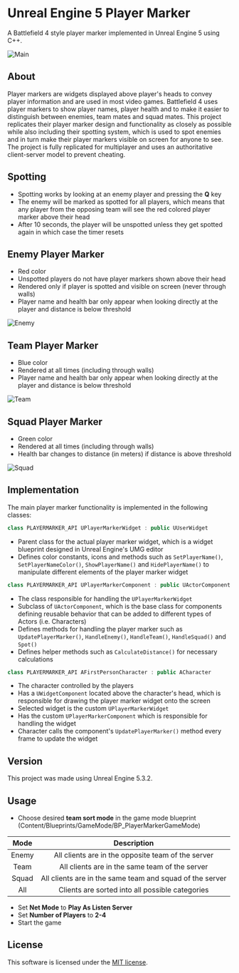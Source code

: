 # Unreal Engine 5 Player Marker

A Battlefield 4 style player marker implemented in Unreal Engine 5 using C++.

![Main](https://github.com/marcohenning/ue5-player-marker/assets/91918460/87e6c909-343c-4588-85a1-3b8d7b00de45)

## About

Player markers are widgets displayed above player's heads to convey player information and are used in most video games. Battlefield 4 uses player markers to show player names, player health and to make it easier to distinguish between enemies, team mates and squad mates.
This project replicates their player marker design and functionality as closely as possible while also including their spotting system, which is used to spot enemies and in turn make their player markers visible on screen for anyone to see. The project is fully replicated for multiplayer and uses an authoritative client-server model to prevent cheating.

## Spotting
* Spotting works by looking at an enemy player and pressing the **Q** key
* The enemy will be marked as spotted for all players, which means that any player from the opposing team will see the red colored player marker above their head
* After 10 seconds, the player will be unspotted unless they get spotted again in which case the timer resets

## Enemy Player Marker
* Red color
* Unspotted players do not have player markers shown above their head
* Rendered only if player is spotted and visible on screen (never through walls)
* Player name and health bar only appear when looking directly at the player and distance is below threshold

![Enemy](https://github.com/marcohenning/ue5-player-marker/assets/91918460/95d187de-2bf5-4fe3-ac82-8e012fc7b09f)

## Team Player Marker
* Blue color
* Rendered at all times (including through walls)
* Player name and health bar only appear when looking directly at the player and distance is below threshold

![Team](https://github.com/marcohenning/ue5-player-marker/assets/91918460/a434b3d2-bf93-42fd-9b91-de8e347512de)

## Squad Player Marker
* Green color
* Rendered at all times (including through walls)
* Health bar changes to distance (in meters) if distance is above threshold

![Squad](https://github.com/marcohenning/ue5-player-marker/assets/91918460/85d3ea88-48f8-48d1-81f8-4338cc9947c8)

## Implementation

The main player marker functionality is implemented in the following classes:

```cpp
class PLAYERMARKER_API UPlayerMarkerWidget : public UUserWidget
```

* Parent class for the actual player marker widget, which is a widget blueprint designed in Unreal Engine's UMG editor
* Defines color constants, icons and methods such as `SetPlayerName()`, `SetPlayerNameColor()`, `ShowPlayerName()` and `HidePlayerName()` to manipulate different elements of the player marker widget

```cpp
class PLAYERMARKER_API UPlayerMarkerComponent : public UActorComponent
```

* The class responsible for handling the `UPlayerMarkerWidget`
* Subclass of `UActorComponent`, which is the base class for components defining reusable behavior that can be added to different types of Actors (i.e. Characters)
* Defines methods for handling the player marker such as `UpdatePlayerMarker()`, `HandleEnemy()`, `HandleTeam()`, `HandleSquad()` and `Spot()`
* Defines helper methods such as `CalculateDistance()` for necessary calculations

```cpp
class PLAYERMARKER_API AFirstPersonCharacter : public ACharacter
```

* The character controlled by the players
* Has a `UWidgetComponent` located above the character's head, which is responsible for drawing the player marker widget onto the screen
* Selected widget is the custom `UPlayerMarkerWidget`
* Has the custom `UPlayerMarkerComponent` which is responsible for handling the widget
* Character calls the component's `UpdatePlayerMarker()` method every frame to update the widget

## Version

This project was made using Unreal Engine 5.3.2.

## Usage
* Choose desired **team sort mode** in the game mode blueprint (Content/Blueprints/GameMode/BP_PlayerMarkerGameMode)

| Mode  | Description                                              |
|:-----:|:--------------------------------------------------------:|
| Enemy | All clients are in the opposite team of the server       |
| Team  | All clients are in the same team of the server           |
| Squad | All clients are in the same team and squad of the server |
| All   | Clients are sorted into all possible categories          |

* Set **Net Mode** to **Play As Listen Server**
* Set **Number of Players** to **2-4**
* Start the game

## License

This software is licensed under the [MIT license](LICENSE).
